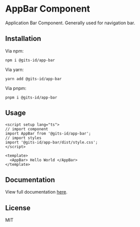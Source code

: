# AppBar Component

Application Bar Component. Generally used for navigation bar.

## Installation

Via npm:

```
npm i @gits-id/app-bar
```

Via yarn:

```
yarn add @gits-id/app-bar
```

Via pnpm:

```
pnpm i @gits-id/app-bar
```

## Usage

```vue
<script setup lang="ts">
// import component
import AppBar from '@gits-id/app-bar';
// import styles
import '@gits-id/app-bar/dist/style.css';
</script>

<template>
  <AppBar> Hello World </AppBar>
</template>
```

## Documentation

View full documentation [here](https://gits-ui.web.app/?path=/story/components-app-bar--default).

## License

MIT
